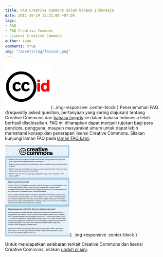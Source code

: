 ```yaml
---
title: FAQ Creative Commons dalam bahasa Indonesia
date: 2011-10-29 13:21:00 +07:00
tags:
- FAQ
- FAQ Creative Commons
- Lisensi Creative Commons
author: ivan
comments: true
img: "/assets/img/favicon.png"
---
```


![ccid_icon_white.png](/uploads/ccid_icon_white.png){: .img-responsive .center-block }
Penerjemahan FAQ (frequently asked question, pertanyaan yang sering diajukan) tentang Creative Commons dari [bahasa Inggris](http://wiki.creativecommons.org/index.php?title=Frequently_Asked_Questions&oldid=53228) ke dalam bahasa Indonesia telah berhasil diselesaikan. FAQ ini diharapkan dapat menjadi rujukan bagi para pencipta, pengguna, maupun masyarakat umum untuk dapat lebih memahami konsep dan penerapan lisensi Creative Commons. Silakan kunjungi laman FAQ pada [laman FAQ kami](http://creativecommons.or.id/faq/).

![Selebaran-Depan.jpg](/uploads/Selebaran-Depan.jpg){: .img-responsive .center-block }

Untuk mendapatkan selebaran terkait Creative Commons dan lisensi Creative Commons, silakan [unduh di sini](https://commons.wikimedia.org/wiki/Category:Materi_Komunikasi_Creative_Commons_Indonesia).
